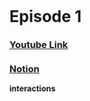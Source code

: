 ﻿# Episode 1
### [Youtube Link](https://www.youtube.com/watch?v=S2mK6KFdv0I&list=PLPV2KyIb3jR4KLGCCAciWQ5qHudKtYeP7)
### [Notion](https://www.notion.so/gamedevmcgill/Dissection-of-Brackey-s-RPG-25c5b38888d840a5b5da528644c5a9ea#7c5b0616c1d942789e4f71fc1fbb1712)


**interactions**